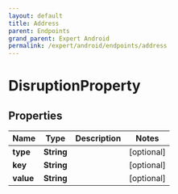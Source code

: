 ```yaml
---
layout: default
title: Address
parent: Endpoints
grand_parent: Expert Android
permalink: /expert/android/endpoints/address
---
```


# DisruptionProperty

## Properties
Name | Type | Description | Notes
------------ | ------------- | ------------- | -------------
**type** | **String** |  |  [optional]
**key** | **String** |  |  [optional]
**value** | **String** |  |  [optional]



